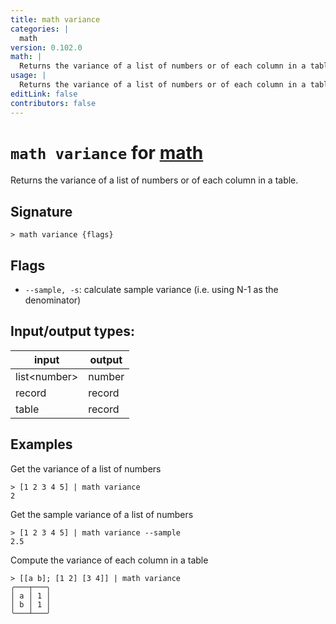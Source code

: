 ```yaml
---
title: math variance
categories: |
  math
version: 0.102.0
math: |
  Returns the variance of a list of numbers or of each column in a table.
usage: |
  Returns the variance of a list of numbers or of each column in a table.
editLink: false
contributors: false
---
```

<!-- This file is automatically generated. Please edit the command in https://github.com/nushell/nushell instead. -->

# `math variance` for [math](/commands/categories/math.md)

<div class='command-title'>Returns the variance of a list of numbers or of each column in a table.</div>

## Signature

```> math variance {flags} ```

## Flags

 -  `--sample, -s`: calculate sample variance (i.e. using N-1 as the denominator)


## Input/output types:

| input        | output |
| ------------ | ------ |
| list\<number\> | number |
| record       | record |
| table        | record |
## Examples

Get the variance of a list of numbers
```nu
> [1 2 3 4 5] | math variance
2
```

Get the sample variance of a list of numbers
```nu
> [1 2 3 4 5] | math variance --sample
2.5
```

Compute the variance of each column in a table
```nu
> [[a b]; [1 2] [3 4]] | math variance
╭───┬───╮
│ a │ 1 │
│ b │ 1 │
╰───┴───╯
```
